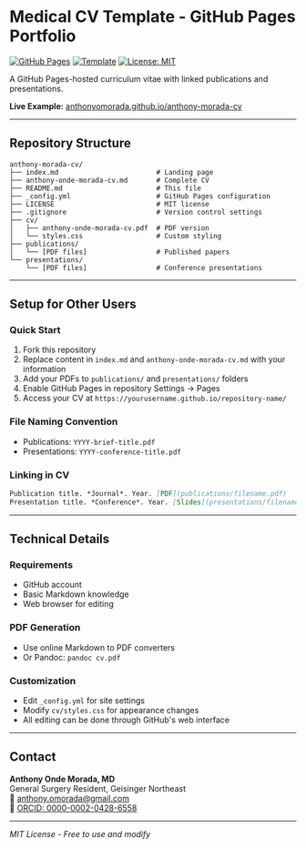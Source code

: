 # Medical CV Template - GitHub Pages Portfolio

[![GitHub Pages](https://img.shields.io/badge/GitHub%20Pages-Live-green)](https://anthonyomorada.github.io/anthony-morada-cv/)
[![Template](https://img.shields.io/badge/Template-Ready-blue)](#quick-setup)
[![License: MIT](https://img.shields.io/badge/License-MIT-yellow.svg)](LICENSE)

A GitHub Pages-hosted curriculum vitae with linked publications and presentations.

**Live Example:** [anthonyomorada.github.io/anthony-morada-cv](https://anthonyomorada.github.io/anthony-morada-cv/)

---

## Repository Structure

```
anthony-morada-cv/
├── index.md                        # Landing page
├── anthony-onde-morada-cv.md       # Complete CV
├── README.md                       # This file
├── _config.yml                     # GitHub Pages configuration
├── LICENSE                         # MIT license
├── .gitignore                      # Version control settings
├── cv/
│   ├── anthony-onde-morada-cv.pdf  # PDF version
│   └── styles.css                  # Custom styling
├── publications/
│   └── [PDF files]                 # Published papers
└── presentations/
    └── [PDF files]                 # Conference presentations
```

---

## Setup for Other Users

### Quick Start

1. Fork this repository
2. Replace content in `index.md` and `anthony-onde-morada-cv.md` with your information
3. Add your PDFs to `publications/` and `presentations/` folders
4. Enable GitHub Pages in repository Settings → Pages
5. Access your CV at `https://yourusername.github.io/repository-name/`

### File Naming Convention

- Publications: `YYYY-brief-title.pdf`
- Presentations: `YYYY-conference-title.pdf`

### Linking in CV

```markdown
Publication title. *Journal*. Year. [PDF](publications/filename.pdf)
Presentation title. *Conference*. Year. [Slides](presentations/filename.pdf)
```

---

## Technical Details

### Requirements

- GitHub account
- Basic Markdown knowledge
- Web browser for editing

### PDF Generation

- Use online Markdown to PDF converters
- Or Pandoc: `pandoc cv.pdf`

### Customization

- Edit `_config.yml` for site settings
- Modify `cv/styles.css` for appearance changes
- All editing can be done through GitHub's web interface

---

## Contact

**Anthony Onde Morada, MD**  
General Surgery Resident, Geisinger Northeast  
📧 [anthony.omorada@gmail.com](mailto:anthony.omorada@gmail.com)  
🔬 [ORCID: 0000-0002-0428-6558](https://orcid.org/0000-0002-0428-6558)

---

_MIT License - Free to use and modify_